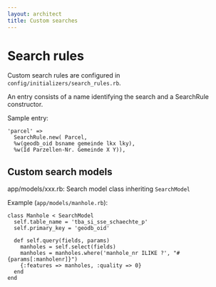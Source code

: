 ```yaml
---
layout: architect
title: Custom searches
---
```


Search rules
============

Custom search rules are configured in `config/initializers/search_rules.rb`.

An entry consists of a name identifying the search and a SearchRule constructor.

Sample entry:

    'parcel' =>
      SearchRule.new( Parcel,
      %w(geodb_oid bsname gemeinde lkx lky),
      %w(Id Parzellen-Nr. Gemeinde X Y)),


<!--
Hier mit Centroid und Bounding-Box

    'gvz' =>
      SearchRule.new( Gvz,
      %w(geodb_oid gvznummer bfsnr Box2d(geom)),
      %w())

Implementation von Spezialsuchen.
Schritte für die Suche nach Xxx:

    Model xxx.rb: table_name, SQL
    Mapfile für das Topic SelectionZH: Definition eines entsprechenden Layers xxx
    search_rules.rb (in config/initializers): Eintrag im Objekt SEARCHRULES. So heisst dann der Aufruf: /search/xxx.json?... und die dort definierten Felder kommen im JSON zurück. Box2d(geom) obligatorisch, da bei der Selektion verwendet
    GbXxxSearchComboBox.js: Details zur Abfrage und zum User-Interface der Abfrage
    GbXxxSearchPanel.js: kurze Definition des Suchfensters, Verweis auf die Combobox gbxxxsearchcombobox
    GbSearchTabPanel.js: Eintrag von Gb41.view.search.GbXxxSearchPanel im requires.
    query_config.js: Aufnahme des speziellen Suchpanels im Objekt search_configs
    neue Files ins git aufnehmen (xxx.rb, GbXxxSearchComboBox.js, GbXxxSearchPanel.js

Achtung: Die Sache funktioniert erst, wenn der (lokale) Server neu gestartet wird!
-->

Custom search models
--------------------

app/models/xxx.rb: Search model class inheriting `SearchModel`


Example (`app/models/manhole.rb`):

    class Manhole < SearchModel
      self.table_name = 'tba_si_sse_schaechte_p'
      self.primary_key = 'geodb_oid'

      def self.query(fields, params)
        manholes = self.select(fields)
        manholes = manholes.where('manhole_nr ILIKE ?', "#{params[:manholenr]}")
        {:features => manholes, :quality => 0}
      end
    end


<!--
Interface: Combobox und Panel

public/apps/gb41build/app/view/search/GbXxxxxSearchComboBox.js
public/apps/gb41build/app/view/search/GbXxxxxSearchPanel.js

Aktivierung

configs/query_config.js
Ergänzung der search_configs mit Topicname und zu aktivierender Klasse

var search_configs = {
    "TbaSseZH": ["Gb41.view.search.GbManholeSearchPanel"],
    "XXX": ["Gb41.view.search.GbXxxxxSearchPanel"],
    ...
};
-->

<!--
LocateRule = Struct.new(:model, :layer, :search_field)

LOCATERULES = {
  'parz' => LocateRule.new('Grundstueck'),
  'revier' => LocateRule.new('SearchModel', 'forstreviere', 'forevnr'),
  'gvz' => LocateRule.new('Gvz'),
  'fassung' => LocateRule.new('Fassung'),
  'toponame' => LocateRule.new('Toponamesearch'),
  'sportanlagen' => LocateRule.new('SearchModel', 'sportanlagen', 'linkid'),
  'gwr-suche' => LocateRule.new('SearchModel', 'gwr-suche', 'gwr_aqua'),
  'gemeinden' => LocateRule.new('SearchModel', 'gemeindegrenzen', 'bfs')

}
-->
